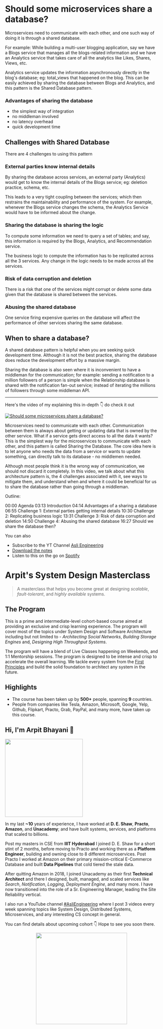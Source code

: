 Should some microservices share a database?
===


Microservices need to communicate with each other, and one such way of doing it is through a shared database.

For example: While building a multi-user blogging application, say we have a Blogs service that manages all the blogs-related information and we have an Analytics service that takes care of all the analytics like Likes, Shares, Views, etc.

Analytics service updates the information asynchronously directly in the blog's database; eg: total_views that happened on the blog. This can be easily achieved by sharing the database between Blogs and Analytics, and this pattern is the Shared Database pattern.

### Advantages of sharing the database

- the simplest way of integration
- no middleman involved
- no latency overhead
- quick development time

## Challenges with Shared Database

There are 4 challenges to using this pattern

### External parties know internal details

By sharing the database across services, an external party (Analytics) would get to know the internal details of the Blogs service; eg: deletion practice, schema, etc.

This leads to a very tight coupling between the services; which then restrains the maintainability and performance of the system. For example, whenever the Blogs service changes the schema, the Analytics Service would have to be informed about the change.

### Sharing the database is sharing the logic

To compute some information we need to query a set of tables; and say, this information is required by the Blogs, Analytics, and Recommendation service.

The business logic to compute the information has to be replicated across all the 3 services. Any change in the logic needs to be made across all the services.

### Risk of data corruption and deletion

There is a risk that one of the services might corrupt or delete some data given that the database is shared between the services.

### Abusing the shared database

One service firing expensive queries on the database will affect the performance of other services sharing the same database.

## When to share a database?

A shared database pattern is helpful when you are seeking quick development time. Although it is not the best practice, sharing the database does reduce the development effort by a massive margin.

Sharing the database is also seen where it is inconvenient to have a middleman for the communication; for example: sending a notification to a million followers of a person is simple when the Relationship database is shared with the notification fan-out service; instead of iterating the millions of followers through some middleman API.
<hr />


<p>Here's the video of my explaining this in-depth 👇‍ do check it out</p>

[![Should some microservices share a database?](https://i.ytimg.com/vi/tV11trlimLk/mqdefault.jpg)](https://www.youtube.com/watch?v=tV11trlimLk)

Microservices need to communicate with each other. Communication between them is always about getting or updating data that is owned by the other service. What if a service gets direct access to all the data it wants? This is the simplest way for the microservices to communicate with each other, and this pattern is called Sharing the Database. The core idea here is to let anyone who needs the data from a service or wants to update something, can directly talk to its database - no middlemen needed.

Although most people think it is the wrong way of communication, we should not discard it completely. In this video, we talk about what this architecture pattern is, the 4 challenges associated with it, see ways to mitigate them, and understand when and where it could be beneficial for us to share the database rather than going through a middleman.

Outline:

00:00 Agenda
03:13 Introduction
04:14 Advantages of a sharing a database
06:55 Challenge 1: External parties getting internal details
10:30 Challenge 2: Replicating business logic
13:31 Challenge 3: Risk of data corruption and deletion
14:50 Challenge 4: Abusing the shared database
16:27 Should we share the database then?

You can also
 - Subscribe to the YT Channel [Asli Engineering](https://youtube.com/c/ArpitBhayani)
 - [Download the notes](https://drive.google.com/file/d/1ql0chRVpcjgV4Fv_MJTRaXbtIZ3QJwcI/view?usp=sharing)
 - Listen to this on the go on [Spotify](https://open.spotify.com/show/7qMoamm2iZQrsPVm6IQLoD)

# Arpit's System Design Masterclass

> A masterclass that helps you become great at designing _scalable_, _fault-tolerant_, and _highly available_ systems.

## The Program

This is a prime and intermediate-level cohort-based course aimed at providing an exclusive and crisp learning experience. The program will cover most of the topics under System Design and Software Architecture including but not limited to - _Architecting Social Networks_, _Building Storage Engines_ and, _Designing High Throughput Systems_.

The program will have a blend of Live Classes happening on Weekends, and 1:1 Mentorship sessions. The program is designed to be intense and crisp to accelerate the overall learning. We tackle every system from the [First Principles](https://en.wikipedia.org/wiki/First_principle) and build the solid foundation to architect any system in the future.


## Highlights

 - The course has been taken up by __500+__ people, spanning __9__ countries.
 - People from companies like Tesla, Amazon, Microsoft, Google, Yelp, Github, Flipkart, Practo, Grab, PayPal, and many more, have taken up this course.


## Hi, I'm Arpit Bhayani 👋

<img width="256px" src="https://arpitbhayani.me/static/img/arpit.jpg" />

In my last **~10** years of experience, I have worked at **D. E. Shaw**, **Practo**, **Amazon**, and **Unacademy**; and have built systems, services, and platforms that scaled to billions.

Post my masters in CSE from **IIIT Hyderabad** I joined D. E. Shaw for a short stint of 2 months, before moving to Practo and working there as a **Platform Engineer**, building and owning close to 8 different microservices. Post Practo I worked at Amazon on their primary mission-critical E-Commerce Database and built **Data Pipelines** that cold tiered the stale data.

After quitting Amazon in 2018, I joined Unacademy as their first **Technical Architect** and there I designed, built, managed, and scaled services like _Search_, _Notification_, _Logging_, _Deployment Engine_, and many more. I have now transitioned into the role of a Sr. Engineering Manager, leading the Site Reliability vertical.

I also run a YouTube channel [#AsliEngineering](https://www.youtube.com/c/ArpitBhayani) where I post 3 videos every week spanning topics like System Design, Distributed Systems, Microservices, and any interesting CS concept in general.

You can find details about upcoming cohort 👇‍ Hope to see you soon there.

<center>
<a target="_blank" href="https://arpitbhayani.me/masterclass">
<img src="https://user-images.githubusercontent.com/4745789/137859181-d4499cf4-ce65-4466-8b88-a078ece0f081.PNG" width="300px" />
</a>
</center>